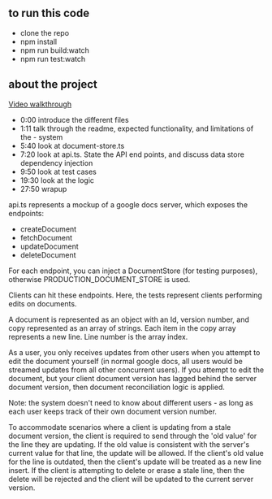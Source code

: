## to run this code

- clone the repo
- npm install
- npm run build:watch
- npm run test:watch

## about the project

[Video walkthrough](https://drive.google.com/file/d/1nF0ZAIdJPhFFUPnkH_A4kJAALLV5KkJL/view?usp=sharing)

- 0:00 introduce the different files
- 1:11 talk through the readme, expected functionality, and limitations of the - system
- 5:40 look at document-store.ts
- 7:20 look at api.ts. State the API end points, and discuss data store dependency injection
- 9:50 look at test cases
- 19:30 look at the logic
- 27:50 wrapup

api.ts represents a mockup of a google docs server, which exposes the endpoints:

- createDocument
- fetchDocument
- updateDocument
- deleteDocument

For each endpoint, you can inject a DocumentStore (for testing purposes), otherwise PRODUCTION_DOCUMENT_STORE is used.

Clients can hit these endpoints. Here, the tests represent clients performing edits on documents.

A document is represented as an object with an Id, version number, and copy represented as an array of strings.
Each item in the copy array represents a new line. Line number is the array index.

As a user, you only receives updates from other users when you attempt to edit the document yourself (in normal google docs, all users would be streamed updates from all other concurrent users).
If you attempt to edit the document, but your client document version has lagged behind the server document version, then document reconciliation logic is applied.

Note: the system doesn't need to know about different users - as long as each user keeps track of their own document version number.

To accommodate scenarios where a client is updating from a stale document version, the client is required to send through the 'old value' for the line they are updating. If the old value is consistent with the server's current value for that line, the update will be allowed. If the client's old value for the line is outdated, then the client's update will be treated as a new line insert. If the client is attempting to delete or erase a stale line, then the delete will be rejected and the client will be updated to the current server version.
